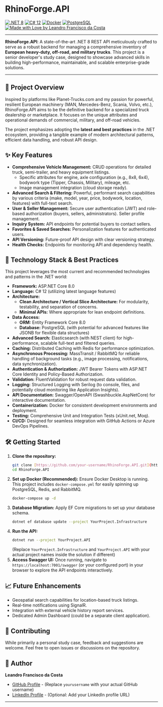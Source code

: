 # RhinoForge.API

[![.NET 8](https://img.shields.io/badge/.NET-8-blue.svg)](https://dotnet.microsoft.com/download/dotnet/8.0)
[![C# 12](https://img.shields.io/badge/C%23-12-purple.svg)](https://docs.microsoft.com/en-us/dotnet/csharp/whats-new/csharp-12)
[![Docker](https://img.shields.io/badge/Docker-2496ED?style=for-the-badge&logo=docker&logoColor=white)](https://www.docker.com/)
[![PostgreSQL](https://img.shields.io/badge/PostgreSQL-316192?style=for-the-badge&logo=postgresql&logoColor=white)](https://www.postgresql.org/)
[![Made with Love by Leandro Francisco da Costa](https://img.shields.io/badge/Made%20with%20Love%20by-Leandro%20Francisco%20da%20Costa-ff69b4)](https://github.com/yourusername) 

---

**RhinoForge.API**: A state-of-the-art .NET 8 REST API meticulously crafted to serve as a robust backend for managing a comprehensive inventory of **European heavy-duty, off-road, and military trucks**. This project is a senior developer's study case, designed to showcase advanced skills in building high-performance, maintainable, and scalable enterprise-grade solutions.

---

## 🎯 Project Overview

Inspired by platforms like Planet-Trucks.com and my passion for powerful, resilient European machinery (MAN, Mercedes-Benz, Scania, Volvo, etc.), RhinoForge.API aims to be the definitive backend for a specialized truck dealership or marketplace. It focuses on the unique attributes and operational demands of commercial, military, and off-road vehicles.

The project emphasizes adopting the **latest and best practices** in the .NET ecosystem, providing a tangible example of modern architectural patterns, efficient data handling, and robust API design.

## ✨ Key Features

* **Comprehensive Vehicle Management:** CRUD operations for detailed truck, semi-trailer, and heavy equipment listings.
    * Specific attributes for engine, axle configuration (e.g., 8x8, 6x4), bodywork type (Tipper, Chassis, Military), mileage, etc.
    * Image management integration (cloud storage ready).
* **Advanced Search & Filtering:** Powerful, performant search capabilities by various criteria (make, model, year, price, bodywork, location, features) with full-text search.
* **User & Seller Management:** Secure user authentication (JWT) and role-based authorization (buyers, sellers, administrators). Seller profile management.
* **Inquiry System:** API endpoints for potential buyers to contact sellers.
* **Favorites & Saved Searches:** Personalization features for authenticated users.
* **API Versioning:** Future-proof API design with clear versioning strategy.
* **Health Checks:** Endpoints for monitoring API and dependency health.

## 🚀 Technology Stack & Best Practices

This project leverages the most current and recommended technologies and patterns in the .NET world:

* **Framework:** ASP.NET Core 8.0
* **Language:** C# 12 (utilizing latest language features)
* **Architecture:**
    * **Clean Architecture / Vertical Slice Architecture:** For modularity, testability, and separation of concerns.
    * **Minimal APIs:** Where appropriate for lean endpoint definitions.
* **Data Access:**
    * **ORM:** Entity Framework Core 8.0
    * **Database:** PostgreSQL (with potential for advanced features like JSONB for flexible data structures)
* **Advanced Search:** Elasticsearch (with NEST client) for high-performance, scalable full-text and filtered queries.
* **Caching:** Distributed Caching with Redis for performance optimization.
* **Asynchronous Processing:** MassTransit / RabbitMQ for reliable handling of background tasks (e.g., image processing, notifications, data synchronization).
* **Authentication & Authorization:** JWT Bearer Tokens with ASP.NET Core Identity and Policy-Based Authorization.
* **Validation:** FluentValidation for robust request data validation.
* **Logging:** Structured Logging with Serilog (to console, files, and potentially cloud monitoring like Application Insights).
* **API Documentation:** Swagger/OpenAPI (Swashbuckle.AspNetCore) for interactive documentation.
* **Containerization:** Docker for consistent development environments and deployment.
* **Testing:** Comprehensive Unit and Integration Tests (xUnit.net, Moq).
* **CI/CD:** Designed for seamless integration with GitHub Actions or Azure DevOps Pipelines.

## 🛠️ Getting Started

1.  **Clone the repository:**
    ```bash
    git clone [https://github.com/your-username/RhinoForge.API.git](https://github.com/your-username/RhinoForge.API.git)
    cd RhinoForge.API
    ```
2.  **Set up Docker (Recommended):**
    Ensure Docker Desktop is running. This project includes `docker-compose.yml` for easily spinning up PostgreSQL, Redis, and RabbitMQ.
    ```bash
    docker-compose up -d
    ```
3.  **Database Migration:**
    Apply EF Core migrations to set up your database schema.
    ```bash
    dotnet ef database update --project YourProject.Infrastructure
    ```
4.  **Run the API:**
    ```bash
    dotnet run --project YourProject.API
    ```
    (Replace `YourProject.Infrastructure` and `YourProject.API` with your actual project names inside the solution if different)
5.  **Access Swagger UI:**
    Once running, navigate to `https://localhost:7001/swagger` (or your configured port) in your browser to explore the API endpoints interactively.

## 📈 Future Enhancements

* Geospatial search capabilities for location-based truck listings.
* Real-time notifications using SignalR.
* Integration with external vehicle history report services.
* Dedicated Admin Dashboard (could be a separate client application).

## 🤝 Contributing

While primarily a personal study case, feedback and suggestions are welcome. Feel free to open issues or discussions on the repository.

## 👤 Author

**Leandro Francisco da Costa**
* [GitHub Profile](https://github.com/yourusername) - (Replace `yourusername` with your actual GitHub username)
* [LinkedIn Profile](https://www.linkedin.com/in/yourlinkedinprofile) - (Optional: Add your LinkedIn profile URL)

---
